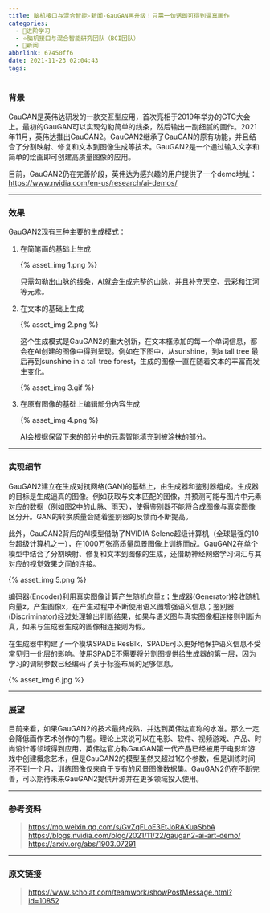 ```yaml
---
title: 脑机接口与混合智能-新闻-GauGAN再升级！只需一句话即可得到逼真画作
categories:
  - 🌙进阶学习
  - ⭐脑机接口与混合智能研究团队（BCI团队）
  - 💫新闻
abbrlink: 67450ff6
date: 2021-11-23 02:04:43
tags:
---
```


### 背景

GauGAN是英伟达研发的一款交互型应用，首次亮相于2019年举办的GTC大会上。最初的GauGAN可以实现勾勒简单的线条，然后输出一副细腻的画作。2021年11月，英伟达推出GauGAN2。GauGAN2继承了GauGAN的原有功能，并且结合了分割映射、修复和文本到图像生成等技术。GauGAN2是一个通过输入文字和简单的绘画即可创建高质量图像的应用。

目前，GauGAN2仍在完善阶段，英伟达为感兴趣的用户提供了一个demo地址：<https://www.nvidia.com/en-us/research/ai-demos/>

<!--more-->

***

### 效果

GauGAN2现有三种主要的生成模式：

1. 在简笔画的基础上生成

    {% asset_img 1.png %}

    只需勾勒出山脉的线条，AI就会生成完整的山脉，并且补充天空、云彩和江河等元素。

2. 在文本的基础上生成

    {% asset_img 2.png %}

    这个生成模式是GauGAN2的重大创新，在文本框添加的每一个单词信息，都会在AI创建的图像中得到呈现。例如在下图中，从sunshine，到a tall tree 最后再到sunshine in a tall tree forest，生成的图像一直在随着文本的丰富而发生变化。

    {% asset_img 3.gif %}

3. 在原有图像的基础上编辑部分内容生成

    {% asset_img 4.png %}

    AI会根据保留下来的部分中的元素智能填充到被涂抹的部分。

***

### 实现细节

GauGAN2建立在生成对抗网络(GAN)的基础上，由生成器和鉴别器组成。生成器的目标是生成逼真的图像。例如获取与文本匹配的图像，并预测可能与图片中元素对应的数据（例如图2中的山脉、雨天），使得鉴别器不能将合成图像与真实图像区分开。GAN的转换质量会随着鉴别器的反馈而不断提高。

此外，GauGAN2背后的AI模型借助了NVIDIA Selene超级计算机（全球最强的10台超级计算机之一），在1000万张高质量风景图像上训练而成。GauGAN2在单个模型中结合了分割映射、修复和文本到图像的生成，还借助神经网络学习词汇与其对应的视觉效果之间的连接。

{% asset_img 5.png %}

编码器(Encoder)利用真实图像计算产生随机向量z；生成器(Generator)接收随机向量z，产生图像x，在产生过程中不断使用语义图增强语义信息；鉴别器(Discriminator)经过处理输出判断结果，如果与语义图与真实图像相连接则判断为真，如果与生成器生成的图像相连接则为假。

在生成器中构建了一个模块SPADE ResBlk，SPADE可以更好地保护语义信息不受常见归一化层的影响。使用SPADE不需要将分割图提供给生成器的第一层，因为学习的调制参数已经编码了关于标签布局的足够信息。

{% asset_img 6.jpg %}

***

### 展望

目前来看，如果GauGAN2的技术最终成熟，并达到英伟达宣称的水准。那么一定会降低画作艺术创作的门槛。理论上来说可以在电影、软件、视频游戏、产品、时尚设计等领域得到应用，英伟达官方称GauGAN第一代产品已经被用于电影和游戏中创建概念艺术，但是GauGAN2的模型虽然又超过1亿个参数，但是训练时间还不到一个月，训练图像仅来自于专有的风景图像数据集。GauGAN2仍在不断完善，可以期待未来GauGAN2提供开源并在更多领域投入使用。

***

### 参考资料

> <https://mp.weixin.qq.com/s/GvZqFLoE3EtJoRAXuaSbbA>
> <https://blogs.nvidia.com/blog/2021/11/22/gaugan2-ai-art-demo/>
> <https://arxiv.org/abs/1903.07291>

***

### 原文链接

> <https://www.scholat.com/teamwork/showPostMessage.html?id=10852>
